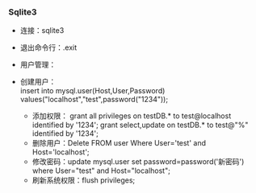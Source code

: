 
### Sqlite3 ###
- 连接：sqlite3
- 退出命令行：.exit

- 用户管理：
- 创建用户：    
        insert into mysql.user(Host,User,Password) values("localhost","test",password("1234"));

	- 添加权限：
        grant all privileges on testDB.* to test@localhost identified by '1234';
			grant select,update on testDB.* to test@"%" identified by '1234';
	- 删除用户：Delete FROM user Where User='test' and Host='localhost';
	- 修改密码：update mysql.user set password=password('新密码') where User="test" and Host="localhost";
	- 刷新系统权限：flush privileges;
